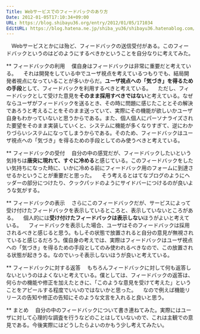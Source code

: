 ```yaml
---
Title: Webサービスでのフィードバックのあり方
Date: 2012-01-05T17:10:34+09:00
URL: https://blog.shibayu36.org/entry/2012/01/05/171034
EditURL: https://blog.hatena.ne.jp/shiba_yu36/shibayu36.hatenablog.com/atom/entry/12704346814673865831
---
```


　Webサービスとかには殆ど、フィードバックの送信受付がある。このフィードバックというのはどのようにするべきかということを自分なりに考えてみた。

** フィードバックの利用
　僕自身はフィードバックは非常に重要だと考えている。
　それは開発をしている中でユーザ視点を考えているつもりでも、結局開発者視点になっていることが多いからだ。<b>ユーザ視点への「気づき」を得るための手段</b>として、フィードバックを利用するべきと考えている。
　ただし、フィードバックとして受けた意見を<b>そのまま採用すべきではない</b>と考えている。なぜならユーザがフィードバックを送るとき、その時に問題に感じたこととその解決であろうと考えることをそのまま送っていて、実際にその機能が欲しいかユーザ自身もわかっていないと思うからである。また、個人個人にパーソナライズされた要望をそのまま実装していくと、システムに機能が多くなりすぎて、逆にわかりづらいシステムになってしまうからである。そのため、フィードバックはユーザ視点への「気づき」を得るための手段としてのみ使うべきと考えている。

** フィードバックの受付
　自分の中の感覚だが、フィードバックしたいという気持ちは<b>唐突に現れて、すぐに冷める</b>と感じている。このフィードバックをしたい気持ちになった時に、いかに冷める前にフィードバック用のフォームに到達させるかということが重要だと思った。
　そう考えるとはてなブログのようにヘッダーの部分につけたり、クックパッドのようにサイドバーにつけるのが良いような気がする。

** フィードバックの表示
　さらにこのフィードバックだが、サービスによって受け付けたフィードバックを表示しているところと、表示していないところがある。
　個人的には<b>受け付けたフィードバックは表示しない</b>ほうがよいと考えている。
　フィードバックを表示した場合、ユーザはそのフィードバックは採用されるべきと感じると思う。もしその状態で放置されると自分の意見が無視されていると感じるだろう。僕自身の考えでは、実際はフィードバックはユーザ視点への「気づき」を得るための手段としてのみ使われるべきなので、この放置される状態が起きうる。なのでいっそ表示しないほうが良いと考えている。

** フィードバックに対する返答
　もちろんフィードバックに対して何も返答しないというのはよくないと考えている。僕としては、フィードバックの返答は、何らかの機能や修正を加えたときに、「このような意見を受けて考えた」ということをアピールする程度でいいのではないかと思った。
　なので例えば機能リリースの告知や修正の告知にそのような文言を入れると良いと思う。

** まとめ
　自分の中のフィードバックについて書き連ねてみた。実際にはユーザに対して心理的な調査を行うなどのことはしていないので、これは主観での意見である。今後実際にはどうしたらよいのかもう少し考えてみたい。
